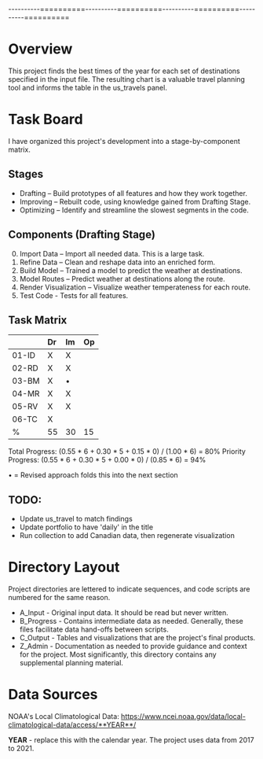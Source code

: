 ----------==========----------==========----------==========----------==========

# Overview

This project finds the best times of the year for each set of destinations
specified in the input file.  The resulting chart is a valuable travel planning
tool and informs the table in the us_travels panel.

# Task Board

I have organized this project's development into a stage-by-component matrix.

## Stages
+ Drafting – Build prototypes of all features and how they work together.
+ Improving – Rebuilt code, using knowledge gained from Drafting Stage.
+ Optimizing – Identify and streamline the slowest segments in the code.

## Components (Drafting Stage)
0. Import Data – Import all needed data.  This is a large task.
1. Refine Data – Clean and reshape data into an enriched form.
2. Build Model – Trained a model to predict the weather at destinations.
3. Model Routes – Predict weather at destinations along the route.
4. Render Visualization – Visualize weather temperateness for each route.
5. Test Code - Tests for all features.

## Task Matrix
|     |Dr|Im|Op|
|:-   |:-|:-|:-|
|01-ID| X| X|  |
|02-RD| X| X|  |
|03-BM| X| •|  |
|04-MR| X| X|  |
|05-RV| X| X|  |
|06-TC| X|  |  |
|%    |55|30|15|

   Total Progress: (0.55 * 6 + 0.30 * 5 + 0.15 * 0) / (1.00 * 6) =  80%
Priority Progress: (0.55 * 6 + 0.30 * 5 + 0.00 * 0) / (0.85 * 6) =  94%

• = Revised approach folds this into the next section

## TODO:
+ Update us_travel to match findings
+ Update portfolio to have 'daily' in the title
+ Run collection to add Canadian data, then regenerate visualization

# Directory Layout
Project directories are lettered to indicate sequences, and code scripts are
numbered for the same reason.
+ A_Input - Original input data.  It should be read but never written.
+ B_Progress - Contains intermediate data as needed.  Generally, these files
facilitate data hand-offs between scripts.
+ C_Output - Tables and visualizations that are the project's final products.
+ Z_Admin - Documentation as needed to provide guidance and context for the
project. Most significantly, this directory contains any supplemental planning
material.

# Data Sources

NOAA's Local Climatological Data:
https://www.ncei.noaa.gov/data/local-climatological-data/access/**YEAR**/

**YEAR** - replace this with the calendar year.  The project uses data from
2017 to 2021.
